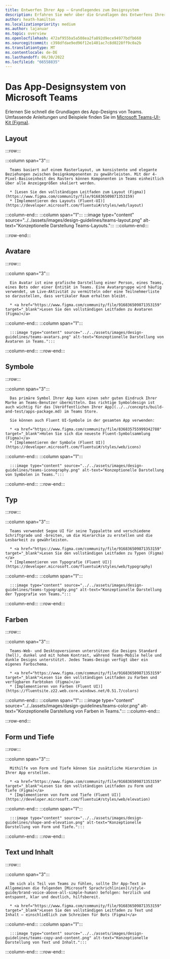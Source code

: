 ```yaml
---
title: Entwerfen Ihrer App – Grundlegendes zum Designsystem
description: Erfahren Sie mehr über die Grundlagen des Entwerfens Ihrer Microsoft Teams-App, einschließlich Avataren, Layout, Symbolen, Farbschemas und mehr.
author: heath-hamilton
ms.localizationpriority: medium
ms.author: lajanuar
ms.topic: overview
ms.openlocfilehash: 472af955ba5a508ea2fa892d9ece94977bdfb660
ms.sourcegitcommit: c398dfdae9ed96f12e1401ac7c8d0228ff9c0a2b
ms.translationtype: MT
ms.contentlocale: de-DE
ms.lasthandoff: 06/30/2022
ms.locfileid: "66558835"
---
```

# <a name="microsoft-teams-app-design-system"></a>Das App-Designsystem von Microsoft Teams

Erlernen Sie schnell die Grundlagen des App-Designs von Teams. Umfassende Anleitungen und Beispiele finden Sie im <a href="https://www.figma.com/community/file/916836509871353159" target="_blank">Microsoft Teams-UI-Kit (Figma)</a>.

## <a name="layout"></a>Layout

:::row:::

   :::column span="3":::

      Teams basiert auf einem Rasterlayout, um konsistente und elegante Beziehungen zwischen Designkomponenten zu gewährleisten. Mit der 4-Pixel-Basiseinheit des Rasters können Komponenten in Teams einheitlich über alle Anzeigegrößen skaliert werden.

      * [Lesen Sie den vollständigen Leitfaden zum Layout (Figma)](https://www.figma.com/community/file/916836509871353159)
      * [Implementieren des Layouts (Fluent-UI)](https://developer.microsoft.com/fluentui#/styles/web/layout)

   :::column-end:::
   :::column span="1":::
      :::image type="content" source="../../assets/images/design-guidelines/teams-layout.png" alt-text="Konzeptionelle Darstellung Teams-Layouts.":::
   :::column-end:::

:::row-end:::

## <a name="avatars"></a>Avatare

:::row:::

   :::column span="3":::

      Ein Avatar ist eine grafische Darstellung einer Person, eines Teams, eines Bots oder einer Entität in Teams. Eine Avatargruppe wird häufig verwendet, um Live-Aktivität zu vermitteln oder eine Teilnehmerliste so darzustellen, dass vertikaler Raum erhalten bleibt. 

      * <a href="https://www.figma.com/community/file/916836509871353159" target="_blank">Lesen Sie den vollständigen Leitfaden zu Avataren (Figma)</a>

   :::column-end:::
   :::column span="1":::

      :::image type="content" source="../../assets/images/design-guidelines/teams-avatars.png" alt-text="Konzeptionelle Darstellung von Avataren in Teams.":::

   :::column-end:::
:::row-end:::

## <a name="icons"></a>Symbole

:::row:::

   :::column span="3":::

      Das primäre Symbol Ihrer App kann einen sehr guten Eindruck Ihrer Marke an Teams-Benutzer übermitteln. Das richtige Symboldesign ist auch wichtig für das [Veröffentlichen Ihrer App](../../concepts/build-and-test/apps-package.md) im Teams Store.

      Sie können auch Fluent UI-Symbole in der gesamten App verwenden:

      * <a href="https://www.figma.com/community/file/836835755999342788" target="_blank">Holen Sie sich die neueste Fluent-Symbolsammlung (Figma)</a>
      * [Implementieren der Symbole (Fluent UI)](https://developer.microsoft.com/fluentui#/styles/web/icons)

   :::column-end:::
   :::column span="1":::

      :::image type="content" source="../../assets/images/design-guidelines/teams-iconography.png" alt-text="Konzeptionelle Darstellung von Symbolen in Teams.":::

   :::column-end:::
:::row-end:::

## <a name="type"></a>Typ

:::row:::

   :::column span="3":::

      Teams verwendet Segoe UI für seine Typpalette und verschiedene Schriftgrade und -breiten, um die Hierarchie zu erstellen und die Lesbarkeit zu gewährleisten.

      * <a href="https://www.figma.com/community/file/916836509871353159" target="_blank">Lesen Sie den vollständigen Leitfaden zu Typen (Figma)</a>
      * [Implementieren von Typografie (Fluent UI)](https://developer.microsoft.com/fluentui#/styles/web/typography)

   :::column-end:::
   :::column span="1":::

      :::image type="content" source="../../assets/images/design-guidelines/teams-typography.png" alt-text="Konzeptionelle Darstellung der Typografie von Teams.":::

   :::column-end:::
:::row-end:::

## <a name="colors"></a>Farben

:::row:::

   :::column span="3":::

      Teams-Web- und Desktopversionen unterstützen die Designs Standard (hell), dunkel und mit hohem Kontrast, während Teams-Mobile helle und dunkle Designs unterstützt. Jedes Teams-Design verfügt über ein eigenes Farbschema.

      * <a href="https://www.figma.com/community/file/916836509871353159" target="_blank">Lesen Sie den vollständigen Leitfaden zu Farben und verfügbaren Farbtoken (Figma)</a>
      * [Implementieren von Farben (Fluent UI)](https://fluentsite.z22.web.core.windows.net/0.51.7/colors)

   :::column-end:::
   :::column span="1":::
      :::image type="content" source="../../assets/images/design-guidelines/teams-color.png" alt-text="Konzeptionelle Darstellung von Farben in Teams.":::
   :::column-end:::

:::row-end:::

## <a name="shape-and-elevation"></a>Form und Tiefe

:::row:::

   :::column span="3":::

      Mithilfe von Form und Tiefe können Sie zusätzliche Hierarchien in Ihrer App erstellen. 

      * <a href="https://www.figma.com/community/file/916836509871353159" target="_blank">Lesen Sie den vollständigen Leitfaden zu Form und Tiefe (Figma)</a>
      * [Implementieren von Form und Tiefe (Fluent UI)](https://developer.microsoft.com/fluentui#/styles/web/elevation)

   :::column-end:::
   :::column span="1":::

      :::image type="content" source="../../assets/images/design-guidelines/shape-and-elevation.png" alt-text="Konzeptionelle Darstellung von Form und Tiefe.":::

   :::column-end:::
:::row-end:::

## <a name="copy-and-content"></a>Text und Inhalt

:::row:::

   :::column span="3":::

      Um sich als Teil von Teams zu fühlen, sollte Ihr App-Text im Allgemeinen die folgenden [Microsoft Sprachrichlinien](/style-guide/brand-voice-above-all-simple-human) befolgen: herzlich und entspannt, klar und deutlich, hilfsbereit.

      * <a href="https://www.figma.com/community/file/916836509871353159" target="_blank">Lesen Sie den vollständigen Leitfaden zu Text und Inhalt – einschließlich zum Schreiben für Bots (Figma)</a>

   :::column-end:::
   :::column span="1":::

      :::image type="content" source="../../assets/images/design-guidelines/teams-copy-and-content.png" alt-text="Konzeptionelle Darstellung von Text und Inhalt.":::

   :::column-end:::
:::row-end:::
